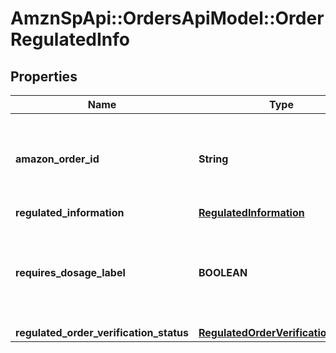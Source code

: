 # AmznSpApi::OrdersApiModel::OrderRegulatedInfo

## Properties
Name | Type | Description | Notes
------------ | ------------- | ------------- | -------------
**amazon_order_id** | **String** | An Amazon-defined order identifier, in 3-7-7 format. | 
**regulated_information** | [**RegulatedInformation**](RegulatedInformation.md) |  | 
**requires_dosage_label** | **BOOLEAN** | Whether the order requires attaching a dosage information label when shipped. | 
**regulated_order_verification_status** | [**RegulatedOrderVerificationStatus**](RegulatedOrderVerificationStatus.md) |  | 

